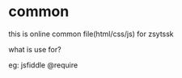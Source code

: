 common
======

this is online common file(html/css/js) for zsytssk

what is use for?

eg: jsfiddle @require
